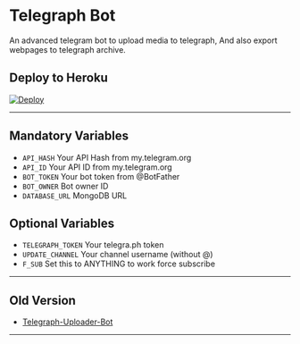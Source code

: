# Telegraph Bot
An advanced telegram bot to upload media to telegraph, And also export webpages to telegraph archive.

## Deploy to Heroku
[![Deploy](https://www.herokucdn.com/deploy/button.svg)](https://heroku.com/deploy)

---

## Mandatory Variables

- `API_HASH` Your API Hash from my.telegram.org
- `API_ID` Your API ID from my.telegram.org
- `BOT_TOKEN` Your bot token from @BotFather
- `BOT_OWNER` Bot owner ID
- `DATABASE_URL` MongoDB URL


## Optional Variables

- `TELEGRAPH_TOKEN` Your telegra.ph token
- `UPDATE_CHANNEL` Your channel username (without @)
- `F_SUB` Set this to ANYTHING to work force subscribe

---

## Old Version

- [Telegraph-Uploader-Bot](https://github.com/FayasNoushad/Telegraph-Uploader-Bot)

---
